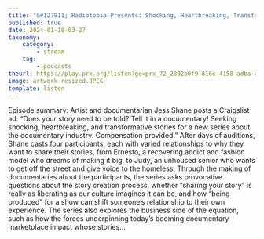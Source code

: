 ```yaml
---
title: "&#127911; Radiotopia Presents: Shocking, Heartbreaking, Transformative"
published: true
date: 2024-01-18-03-27
taxonomy:
    category:
        - stream
    tag:
        - podcasts
theurl: https://play.prx.org/listen?ge=prx_72_2802b0f9-816e-4158-adba-e4293f882a11&uf=http%3A%2F%2Ffeeds.radiotopia.fm%2Fradiotopia-showcase
image: artwork-resized.JPEG
template: listen
---
```


Episode summary: Artist and documentarian Jess Shane posts a Craigslist ad: &ldquo;Does your story need to be told? Tell it in a documentary! Seeking shocking, heartbreaking, and transformative stories for a new series about the documentary industry. Compensation provided.&rdquo; After days of auditions, Shane casts four participants, each with varied relationships to why they want to share their stories, from Ernesto, a recovering addict and fashion model who dreams of making it big, to Judy, an unhoused senior who wants to get off the street and give voice to the homeless. Through the making of documentaries about the participants, the series asks provocative questions about the story creation process, whether &ldquo;sharing your story&rdquo; is really as liberating as our culture imagines it can be, and how &ldquo;being produced&rdquo; for a show can shift someone&rsquo;s relationship to their own experience. The series also explores the business side of the equation, such as how the forces underpinning today&rsquo;s booming documentary marketplace impact whose stories&hellip;
